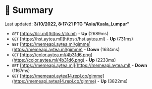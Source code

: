 # 📖 Summary
Last updated: **3/10/2022, 8:17:21 PTG "Asia/Kuala_Lumpur"**

- `GET` [https://lilr.ml](https://lilr.ml) - **Up** (2689ms)
- `GET` [https://hst.aytea.ml](https://hst.aytea.ml) - **Up** (731ms)
- `GET` [https://memeapi.aytea.ml/gimme](https://memeapi.aytea.ml/gimme) - **Down** (1634ms)
- `GET` [https://color.aytea.ml/4b31d6.png](https://color.aytea.ml/4b31d6.png) - **Up** (2233ms)
- `GET` [https://memeapi.aytea.ml](https://memeapi.aytea.ml) - **Down** (1167ms)
- `GET` [https://memeapi.aytea14.repl.co/gimme](https://memeapi.aytea14.repl.co/gimme) - **Up** (3822ms)
